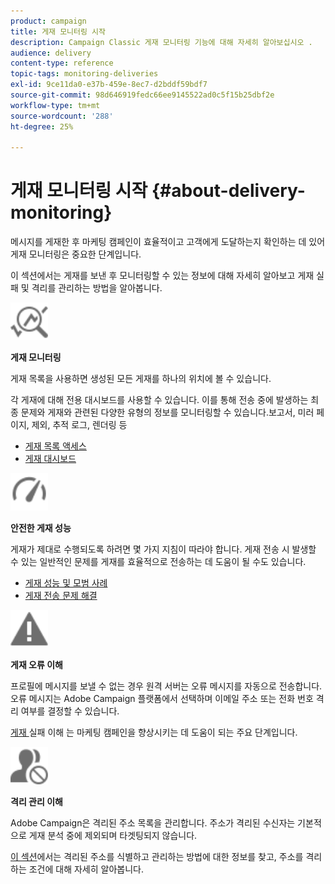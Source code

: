 ```yaml
---
product: campaign
title: 게재 모니터링 시작
description: Campaign Classic 게재 모니터링 기능에 대해 자세히 알아보십시오 .
audience: delivery
content-type: reference
topic-tags: monitoring-deliveries
exl-id: 9ce11da0-e37b-459e-8ec7-d2bddf59bdf7
source-git-commit: 98d646919fedc66ee9145522ad0c5f15b25dbf2e
workflow-type: tm+mt
source-wordcount: '288'
ht-degree: 25%

---
```


# 게재 모니터링 시작 {#about-delivery-monitoring}

메시지를 게재한 후 마케팅 캠페인이 효율적이고 고객에게 도달하는지 확인하는 데 있어 게재 모니터링은 중요한 단계입니다.

이 섹션에서는 게재를 보낸 후 모니터링할 수 있는 정보에 대해 자세히 알아보고 게재 실패 및 격리를 관리하는 방법을 알아봅니다.

<img src="assets/do-not-localize/icon_monitor.svg" width="60px">

**게재 모니터링**

게재 목록을 사용하면 생성된 모든 게재를 하나의 위치에 볼 수 있습니다.

각 게재에 대해 전용 대시보드를 사용할 수 있습니다. 이를 통해 전송 중에 발생하는 최종 문제와 게재와 관련된 다양한 유형의 정보를 모니터링할 수 있습니다.보고서, 미러 페이지, 제외, 추적 로그, 렌더링 등

* [게재 목록 액세스](../../delivery/using/list-of-deliveries.md)
* [게재 대시보드](../../delivery/using/delivery-dashboard.md)

<img src="assets/do-not-localize/icon_guidelines.svg" width="60px">

**안전한 게재 성능**

게재가 제대로 수행되도록 하려면 몇 가지 지침이 따라야 합니다. 게재 전송 시 발생할 수 있는 일반적인 문제를 게재를 효율적으로 전송하는 데 도움이 될 수도 있습니다.

* [게재 성능 및 모범 사례](../../delivery/using/delivery-performances.md)
* [게재 전송 문제 해결](../../delivery/using/delivery-troubleshooting.md)

<img src="assets/do-not-localize/icon_failure.svg" width="60px">

**게재 오류 이해**

프로필에 메시지를 보낼 수 없는 경우 원격 서버는 오류 메시지를 자동으로 전송합니다. 오류 메시지는 Adobe Campaign 플랫폼에서 선택하며 이메일 주소 또는 전화 번호 격리 여부를 결정할 수 있습니다.

[게재 ](../../delivery/using/understanding-delivery-failures.md) 실패 이해 는 마케팅 캠페인을 향상시키는 데 도움이 되는 주요 단계입니다.

<img src="assets/do-not-localize/icon_quarantine.svg" width="60px">

**격리 관리 이해**

Adobe Campaign은 격리된 주소 목록을 관리합니다. 주소가 격리된 수신자는 기본적으로 게재 분석 중에 제외되며 타겟팅되지 않습니다.

[이 섹션](../../delivery/using/understanding-quarantine-management.md)에서는 격리된 주소를 식별하고 관리하는 방법에 대한 정보를 찾고, 주소를 격리하는 조건에 대해 자세히 알아봅니다.
